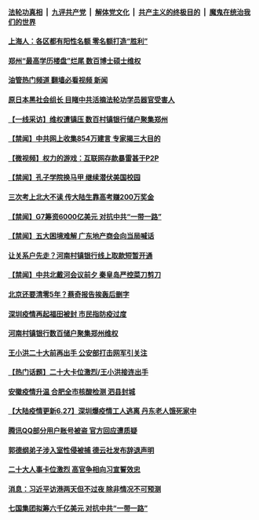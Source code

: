 ####  [法轮功真相](../../../../basic/blob/master/README.md?t=06280631) &nbsp;|&nbsp; [九评共产党](../../../../9ping.md/blob/master/README.md?t=06280631) &nbsp;|&nbsp; [解体党文化](../../../../jtdwh.md/blob/master/README.md?t=06280631)  &nbsp;|&nbsp; [共产主义的终极目的](../../../../gczydzjmd.md/blob/master/README.md?t=06280631) &nbsp;|&nbsp; [魔鬼在统治我们的世界](../../../../mgztzwmdsj.md/blob/master/README.md?t=06280631) 

#### [上海人：各区都有阳性名额 零名额打造“胜利”](../pages/prog204/a103466314.md?t=06280631) 

#### [郑州“最高学历楼盘”烂尾 数百博士硕士维权](../pages/prog204/a103466286.md?t=06280631) 

#### [油管热门频道 翻墙必看视频 新闻](http://45.76.130.85:81/youtube.html?06280631)

#### [原日本黑社会组长 目睹中共活摘法轮功学员器官受害人](../pages/prog204/a103466235.md?t=06280631) 

#### [【一线采访】维权遭镇压 数百村镇银行储户聚集郑州](../pages/prog204/a103466238.md?t=06280631) 


#### [【禁闻】中共网上收集854万建言 专家揭三大目的](../pages/prog204/a103466106.md?t=06280631) 

#### [【微视频】权力的游戏：互联网存款暴雷甚于P2P](../pages/prog204/a103466102.md?t=06280631) 

#### [【禁闻】孔子学院换马甲 继续潜伏美国校园](../pages/prog204/a103466104.md?t=06280631) 

#### [三次考上北大不读 传大陆生靠高考赚200万奖金](../pages/prog204/a103466088.md?t=06280631) 

#### [【禁闻】G7筹资6000亿美元 对抗中共“一带一路”](../pages/prog204/a103466110.md?t=06280631) 

#### [【禁闻】五大困境难解 广东地产商会向当局喊话](../pages/prog204/a103466108.md?t=06280631) 


#### [让关系户先走？河南村镇银行线上取款短暂开通](../pages/prog204/a103466080.md?t=06280631) 

#### [【禁闻】中共北戴河会议前夕 秦皇岛严控菜刀剪刀](../pages/prog204/a103466098.md?t=06280631) 

#### [北京还要清零5年？蔡奇报告挨轰后删字](../pages/prog204/a103466026.md?t=06280631) 

#### [深圳疫情再起福田被封 市民指防疫过度](../pages/prog204/a103465897.md?t=06280631) 

#### [河南村镇银行数百储户聚集郑州维权](../pages/prog204/a103465905.md?t=06280631) 


#### [王小洪二十大前再出手 公安部打击网军引关注](../pages/prog204/a103465925.md?t=06280631) 

#### [【热门话题】二十大卡位激烈/王小洪接连出手](../pages/prog204/a103465830.md?t=06280631) 

#### [安徽疫情升温 合肥全市核酸检测 泗县封城](../pages/prog204/a103465818.md?t=06280631) 

#### [【大陆疫情更新6.27】深圳爆疫情工人逃离 丹东老人饿死家中](../pages/prog204/a103447906.md?t=06280631) 

#### [腾讯QQ部分用户账号被盗 官方回应遭质疑](../pages/prog204/a103465761.md?t=06280631) 

#### [郭德纲弟子涉入室性侵被捕 德云社发布辞退声明](../pages/prog204/a103465805.md?t=06280631) 

#### [二十大人事卡位激烈 高官争相向习宣誓效忠](../pages/prog204/a103465770.md?t=06280631) 


#### [消息：习近平访港两天但不过夜 除非情况不可预测](../pages/prog204/a103465728.md?t=06280631) 

#### [七国集团拟筹六千亿美元 对抗中共“一带一路”](../pages/prog204/a103465704.md?t=06280631) 


<img src='http://gfw-breaker.win/goodnews/indexes/prog204.md' width='0px' height='0px'/>
